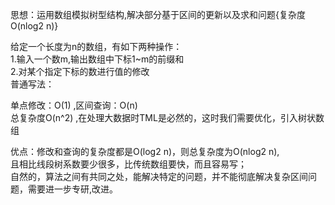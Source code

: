 思想：运用数组模拟树型结构,解决部分基于区间的更新以及求和问题{复杂度O(nlog2 n)}  

给定一个长度为n的数组，有如下两种操作：  
1.输入一个数m,输出数组中下标1~m的前缀和  
2.对某个指定下标的数进行值的修改  
普通写法：  

单点修改：O(1) ,区间查询：O(n)  
总复杂度O(n^2) ,在处理大数据时TML是必然的，这时我们需要优化，引入树状数组  

优点：修改和查询的复杂度都是O(log2 n)，则总复杂度为O(nlog2 n),  
且相比线段树系数要少很多，比传统数组要快，而且容易写；  
自然的，算法之间有共同之处，能解决特定的问题，并不能彻底解决复杂区间问题，需要进一步专研,改进。  

